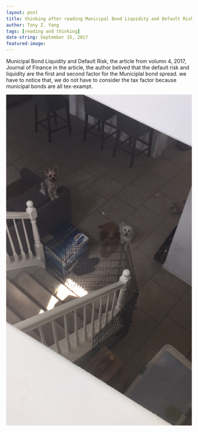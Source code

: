 ```yaml
---
layout: post
title: thinking after reading Municipal Bond Liquidity and Default Risk
author: Tony Z. Yang	
tags: [reading and thinking]
date-string: September 15, 2017
featured-image:
---
```


<p>
Municipal Bond Liquidity and Default Risk, the article from volumn 4, 2017, Journal of Finance
in the article, the author belived that the default risk and liquidity are the first and second factor for the Municiplal bond
spread. we have to notice that, we do not have to consider the tax factor because municipal bonds are all tex-exampt.

</p>

![jpg](/images/0906_2.jpg)
